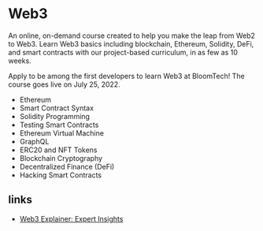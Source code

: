 # Web3

An online, on-demand course created to help you make the leap from Web2 to Web3. Learn Web3 basics including blockchain, Ethereum, Solidity, DeFi, and smart contracts with our project-based curriculum, in as few as 10 weeks.

Apply to be among the first developers to learn Web3 at BloomTech! The course goes live on July 25, 2022.

  - Ethereum
  - Smart Contract Syntax
  - Solidity Programming
  - Testing Smart Contracts
  - Ethereum Virtual Machine
  - GraphQL
  - ERC20 and NFT Tokens
  - Blockchain Cryptography
  - Decentralized Finance (DeFi)
  - Hacking Smart Contracts

## links
- [Web3 Explainer: Expert Insights](https://www.youtube.com/watch?v=iq5LzePeJ5A)

